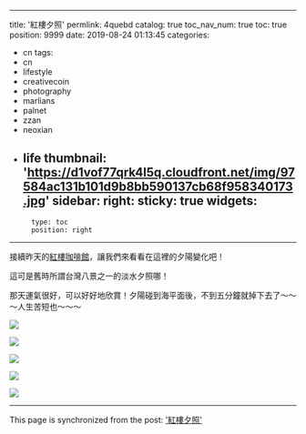 
---
title: '紅樓夕照'
permlink: 4quebd
catalog: true
toc_nav_num: true
toc: true
position: 9999
date: 2019-08-24 01:13:45
categories:
- cn
tags:
- cn
- lifestyle
- creativecoin
- photography
- marlians
- palnet
- zzan
- neoxian
- life
thumbnail: 'https://d1vof77qrk4l5q.cloudfront.net/img/97584ac131b101d9b8bb590137cb68f958340173.jpg'
sidebar:
    right:
        sticky: true
widgets:
    -
        type: toc
        position: right
---


接續昨天的[紅樓咖啡館](https://steemit.com/cn/@deanliu/6f4nn9)，讓我們來看看在這裡的夕陽變化吧！

這可是舊時所謂台灣八景之一的淡水夕照哪！

那天運氣很好，可以好好地欣賞！夕陽碰到海平面後，不到五分鐘就掉下去了～～～人生苦短也～～～

![](https://d1vof77qrk4l5q.cloudfront.net/img/97584ac131b101d9b8bb590137cb68f958340173.jpg)

![](https://d1vof77qrk4l5q.cloudfront.net/img/ead914a120ce21d5eb905765f2bec1703e9a6305.jpg)

![](https://d1vof77qrk4l5q.cloudfront.net/img/b5173f64d9445abb665c92d12d6772fdc481a21b.jpg)

![](https://d1vof77qrk4l5q.cloudfront.net/img/1baf99e141b637f307e15f44614d2aafa04df2fa.jpg)

![](https://d1vof77qrk4l5q.cloudfront.net/img/a9e0cab10818e277c2db12e6fb78b25fdf72a266.jpg)

- - -

This page is synchronized from the post: ['紅樓夕照'](https://steemit.com/@deanliu/4quebd)
